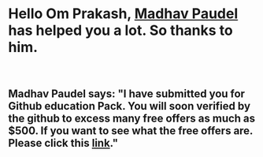 <!DOCTYPE html>
<html>
<head>
	<title>Om Prakash Thakur</title>
	<meta name="viewport" content="width=device-width, initial-scale=1.0">
</head>
<body>
	<h1>Hello Om Prakash, <a href="http://poudelmadhav.com.np">Madhav Paudel</a> has helped you a lot. So thanks to him.</h1><br />
	<h2><b>Madhav Paudel</b> says: "I have submitted you for Github education Pack. You will soon verified by the github to excess many free offers as much as $500. If you want to see what the free offers are. Please click this <a href="https://education.github.com/pack">link</a>."</h2>
</body>
</html>
